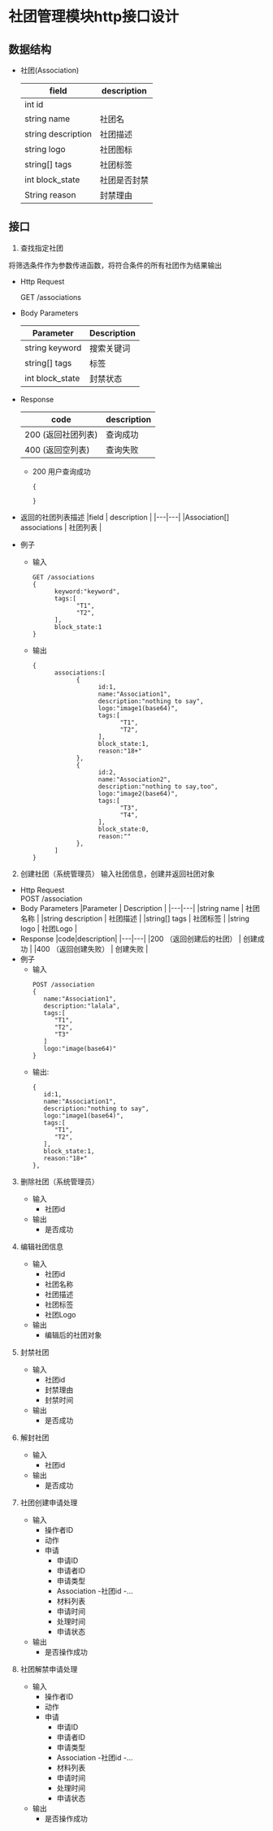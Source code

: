# 社团管理模块http接口设计
## 数据结构
   - 社团(Association)

      |field | description |
      |---|---|
      |int id | |
      |string name | 社团名 |
      |string description | 社团描述 |
      |string logo | 社团图标 |
      |string[] tags | 社团标签 |
      |int block_state | 社团是否封禁 |
      |String reason | 封禁理由 | 
## 接口
1. 查找指定社团

  将筛选条件作为参数传进函数，将符合条件的所有社团作为结果输出  

- Http Request  

   GET /associations

- Body Parameters

   |Parameter | Description |
   |---|---|
   |string keyword | 搜索关键词 |
   |string[] tags | 标签 | 
   |int block_state | 封禁状态 |
    
- Response  

   |code|description|
   |---|---|
   |200  (返回社团列表) | 查询成功 |
   |400  (返回空列表) | 查询失败 |
   - 200 用户查询成功
      ```
      {
         
      }
      ```


- 返回的社团列表描述
   |field | description |
   |---|---|
   |Association[] associations | 社团列表 |
- 例子
   - 输入

      ```
      GET /associations
      {
            keyword:"keyword",
            tags:[
                  "T1",
                  "T2",
            ],
            block_state:1
      }
      ```
   - 输出
      ```
      {
            associations:[
                  {
                        id:1,
                        name:"Association1",
                        description:"nothing to say",
                        logo:"image1(base64)",
                        tags:[
                              "T1",
                              "T2",
                        ],
                        block_state:1,
                        reason:"18+"
                  },
                  {
                        id:2,
                        name:"Association2",
                        description:"nothing to say,too",
                        logo:"image2(base64)",
                        tags:[
                              "T3",
                              "T4",
                        ],
                        block_state:0,
                        reason:""
                  },
            ]
      }
      ```

2. 创建社团（系统管理员）
   输入社团信息，创建并返回社团对象
- Http Request    
   POST /association
- Body Parameters
   |Parameter | Description |
   |---|---|
   |string name | 社团名称 |
   |string description | 社团描述 | 
   |string[] tags | 社团标签 |
   |string logo | 社团Logo |
- Response
   |code|description|
   |---|---|
   |200 （返回创建后的社团） | 创建成功 |
   |400 （返回创建失败） | 创建失败 |
- 例子
   - 输入
      ```
      POST /association
      {
         name:"Association1",
         description:"lalala",
         tags:[
            "T1",
            "T2",
            "T3"
         ]
         logo:"image(base64)"
      }
      ```
   - 输出:
      ```
      {
         id:1,
         name:"Association1",
         description:"nothing to say",
         logo:"image1(base64)",
         tags:[
            "T1",
            "T2",
         ],
         block_state:1,
         reason:"18+"
      },
      ```

3. 删除社团（系统管理员）
   - 输入
      - 社团id
   - 输出
      - 是否成功
 
4. 编辑社团信息
   - 输入
      - 社团id
      - 社团名称
      - 社团描述
      - 社团标签
      - 社团Logo
   - 输出
      - 编辑后的社团对象 

5. 封禁社团
   - 输入
      - 社团id
      - 封禁理由
      - 封禁时间
   - 输出
      - 是否成功

6. 解封社团
   - 输入
      - 社团id
   - 输出 
      - 是否成功
7. 社团创建申请处理
   - 输入
      - 操作者ID   
      - 动作  
      - 申请
         - 申请ID
         - 申请者ID
         - 申请类型
         - Association
            -社团id 
            -...
         - 材料列表
         - 申请时间
         - 处理时间
         - 申请状态
   - 输出 
      - 是否操作成功

8. 社团解禁申请处理
   - 输入
      - 操作者ID
      - 动作
      - 申请
         - 申请ID
         - 申请者ID
         - 申请类型
         - Association
            -社团id 
            -...
         - 材料列表
         - 申请时间
         - 处理时间
         - 申请状态
   - 输出 
      - 是否操作成功


